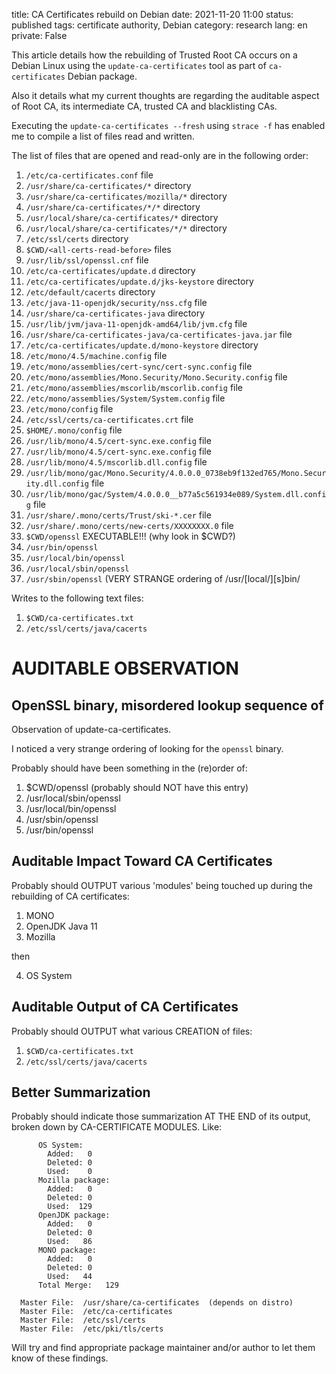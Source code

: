 title: CA Certificates rebuild on Debian
date: 2021-11-20 11:00
status: published
tags: certificate authority, Debian
category: research
lang: en
private: False

This article details how the rebuilding of Trusted Root CA occurs on a Debian
Linux using the `update-ca-certificates` tool as part of `ca-certificates`
Debian package.

Also it details what my current thoughts are regarding the auditable aspect of
Root CA, its intermediate CA, trusted CA and blacklisting CAs.

Executing the `update-ca-certificates --fresh` using `strace -f` has enabled me
to compile a list of files read and written.


The list of files that are opened and read-only are in the following order:

1. `/etc/ca-certificates.conf` file
2. `/usr/share/ca-certificates/*` directory
3. `/usr/share/ca-certificates/mozilla/*` directory
4. `/usr/share/ca-certificates/*/*` directory
5. `/usr/local/share/ca-certificates/*` directory
6. `/usr/local/share/ca-certificates/*/*` directory
7. `/etc/ssl/certs` directory
8. `$CWD/<all-certs-read-before>` files
9. `/usr/lib/ssl/openssl.cnf` file
10. `/etc/ca-certificates/update.d` directory
11. `/etc/ca-certificates/update.d/jks-keystore` directory
12. `/etc/default/cacerts` directory
13. `/etc/java-11-openjdk/security/nss.cfg` file
14. `/usr/share/ca-certificates-java` directory
15. `/usr/lib/jvm/java-11-openjdk-amd64/lib/jvm.cfg` file
16. `/usr/share/ca-certificates-java/ca-certificates-java.jar` file
17. `/etc/ca-certificates/update.d/mono-keystore` directory
18. `/etc/mono/4.5/machine.config` file
19. `/etc/mono/assemblies/cert-sync/cert-sync.config` file
20. `/etc/mono/assemblies/Mono.Security/Mono.Security.config` file
21. `/etc/mono/assemblies/mscorlib/mscorlib.config` file
22. `/etc/mono/assemblies/System/System.config` file
23. `/etc/mono/config` file
24. `/etc/ssl/certs/ca-certificates.crt` file
25. `$HOME/.mono/config` file
26. `/usr/lib/mono/4.5/cert-sync.exe.config` file
27. `/usr/lib/mono/4.5/cert-sync.exe.config` file
28. `/usr/lib/mono/4.5/mscorlib.dll.config` file
29. `/usr/lib/mono/gac/Mono.Security/4.0.0.0_0738eb9f132ed765/Mono.Security.dll.config` file
30. `/usr/lib/mono/gac/System/4.0.0.0__b77a5c561934e089/System.dll.config` file
31.  `/usr/share/.mono/certs/Trust/ski-*.cer` file
32.  `/usr/share/.mono/certs/new-certs/XXXXXXXX.0` file
33.  `$CWD/openssl` EXECUTABLE!!! (why look in $CWD?)
34.  `/usr/bin/openssl`
35.  `/usr/local/bin/openssl`
36.  `/usr/local/sbin/openssl`
37.  `/usr/sbin/openssl`  (VERY STRANGE ordering of /usr/[local/][s]bin/


Writes to the following text files:

1. `$CWD/ca-certificates.txt`
2. `/etc/ssl/certs/java/cacerts`


AUDITABLE OBSERVATION
=====================

OpenSSL binary, misordered lookup sequence of
---------------------------------------------

Observation of update-ca-certificates.

I noticed a very strange ordering of looking for the `openssl` binary.

Probably should have been something in the (re)order of:

1. $CWD/openssl  (probably should NOT have this entry)
2. /usr/local/sbin/openssl
2. /usr/local/bin/openssl
2. /usr/sbin/openssl
2. /usr/bin/openssl

Auditable Impact Toward CA Certificates
---------------------------------------

Probably should OUTPUT various 'modules' being touched up during the rebuilding
of CA certificates:

1.  MONO
2.  OpenJDK Java 11
3.  Mozilla

then

4.  OS System

Auditable Output of CA Certificates
-----------------------------------
Probably should OUTPUT what various CREATION of files:


1. `$CWD/ca-certificates.txt`
1. `/etc/ssl/certs/java/cacerts`

Better Summarization
--------------------

Probably should indicate those summarization AT THE END of its output, broken
down by CA-CERTIFICATE MODULES.  Like:

```
      OS System:
        Added:   0
        Deleted: 0
        Used:    0
      Mozilla package:
        Added:   0
        Deleted: 0
        Used:  129
      OpenJDK package:
        Added:   0
        Deleted: 0
        Used:   86
      MONO package:
        Added:   0
        Deleted: 0
        Used:   44
      Total Merge:   129

  Master File:  /usr/share/ca-certificates  (depends on distro)
  Master File:  /etc/ca-certificates
  Master File:  /etc/ssl/certs
  Master File:  /etc/pki/tls/certs
```

Will try and find appropriate package maintainer and/or author to let them know
of these findings.
